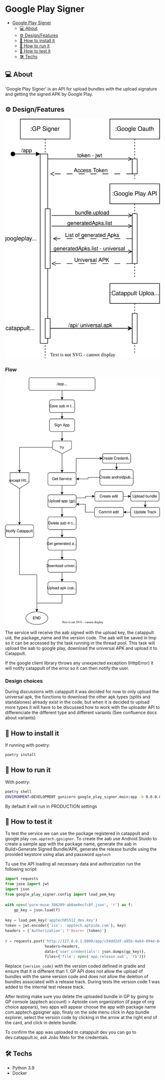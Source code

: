 # Google Play Signer

- [Google Play Signer](#google-play-signer)
  - [💻 About](#-about)
  - [⚙️ Design/Features](#️-designfeatures)
  - [🚀 How to install it](#-how-to-install-it)
  - [🚀 How to run it](#-how-to-run-it)
  - [🧪 How to test it](#-how-to-test-it)
  - [🛠 Techs](#-techs)

## 💻 About

'Google Play Signer' is an API for upload bundles with the upload signature 
and getting the signed APK by Google Play.

## ⚙️ Design/Features
![GP Signer Communication Diagram](images/gp_signer_communication.drawio.svg)

### Flow
![GP Signer Flow Diagram](images/GPSignerFlow.drawio.svg)

The service will receive the aab signed with the upload key, the catappult uid,
the package_name and the version code. The aab will be saved in tmp so it can
be accessed by the task running in the thread pool. This task will upload the
aab to google play, download the universal APK and upload it to Catappult.

If the google client library throws any unexpected exception (HttpError) it
will notify catappult of the error so it can then notify the user.

### Design choices
During discussions with catappult it was decided for now to only upload the
universal apk, the functions to download the other apk types (splits and
standalones) already exist in the code, but when it is decided to upload more
types it will have to be discussed how to work with the uploader API to
differenciate the different type and different variants (See confluence
docs about variants)

## 🚀 How to install it

If running with poetry:
```sh
poetry install
```

## 🚀 How to run it

With poetry:
```sh
poetry shell
ENVIRONMENT=DEVELOPMENT gunicorn google_play_signer.main:app -b 0.0.0.0:8000
```

By default it will run in PRODUCTION settings

## 🧪 How to test it
To test the service we can use the package registered in catappult and google
play `com.apptech.gpsigner`.
To create the aab use Android Stuido to create a sample app with the package
name, generate the aab in Build>Generate Signed Bundle/APK, generate the
release bundle using the provided keystore using alias and password `apptech`

Tu use the API loading all necessary data and authorization run the following
script:

```py
import requests
from jose import jwt
import json
from google_play_signer.config import load_pem_key

with open('pure-muse-386209-ab0ae0ecfc8f.json', 'r') as f:
    gp_key = json.load(f)

key = load_pem_key('apptechRS512_dev.key')
token = jwt.encode({'iss': 'apptech.aptoide.com'}, key)
headers = {'Authorization': f'Bearer {token}'}

r = requests.post('http://127.0.0.1:8000/app/c59dd2df-a95b-4ab4-894d-84319615e40e/com.apptech.gpsigner/{version_code}',
                  headers=headers,
                  data={'user_credentials': json.dumps(gp_key)},
                  files={'file': open('app-release.aab', 'rb')})
```

Replace `{version_code}` with the version coded defined in gradle and ensure
that it is different than 1. GP API does not allow the upload of bundles with
the same version code and does not allow the deletion of bundles associated
with a release track. During tests the version code 1 was added to the internal
test release track.

After testing make sure you delete the uploaded bundle in GP by going to GP
console (apptech account) > Aptoide com organization (if page of org choice
appears), two apps will appear choose the app with package name
com.apptech.gpsigner app, finaly on the side menu click in App bundle explorer,
select the version code by clicking in the arrow at the right end of the card,
and click in delete bundle.

To confirm the app was uploaded to catappult dev you can go to
dev.catappult.io, ask João Melo for the credentials.

## 🛠 Techs
* Python 3.9
* Docker
